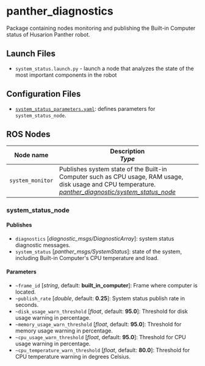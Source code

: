 # panther_diagnostics

Package containing nodes monitoring and publishing the Built-in Computer status of Husarion Panther robot.

## Launch Files

- `system_status.launch.py` - launch a node that analyzes the state of the most important components in the robot

## Configuration Files

- [`system_status_parameters.yaml`](./config/system_status_parameters.yaml): defines parameters for `system_status_node`.

## ROS Nodes

| Node name        | Description <br/> *Type*                                                                                                                                               |
| ---------------- | ---------------------------------------------------------------------------------------------------------------------------------------------------------------------- |
| `system_monitor` | Publishes system state of the Built-in Computer such as CPU usage, RAM usage, disk usage and  CPU temperature. <br/> *[panther_diagnostic/system_status_node](.)* |

### system_status_node

#### Publishes

- `diagnostics` [*diagnostic_msgs/DiagnosticArray*]: system status diagnostic messages.
- `system_status` [*panther_msgs/SystemStatus*]: state of the system, including Built-in Computer's CPU temperature and load.

#### Parameters

- `~frame_id` [*string*, default: **built_in_computer**]: Frame where computer is located.
- `~publish_rate` [*double*, default: **0.25**]: System status publish rate in seconds.
- `~disk_usage_warn_threshold` [*float*, default: **95.0**]: Threshold for disk usage warning in percentage.
- `~memory_usage_warn_threshold` [*float*, default: **95.0**]: Threshold for memory usage warning in percentage.
- `~cpu_usage_warn_threshold` [*float*, default: **95.0**]: Threshold for CPU usage warning in percentage.
- `~cpu_temperature_warn_threshold` [*float*, default: **80.0**]: Threshold for CPU temperature warning in degrees Celsius.
